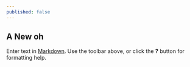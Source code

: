 ```yaml
---
published: false
---
```

## A New oh

Enter text in [Markdown](http://daringfireball.net/projects/markdown/). Use the toolbar above, or click the **?** button for formatting help.
